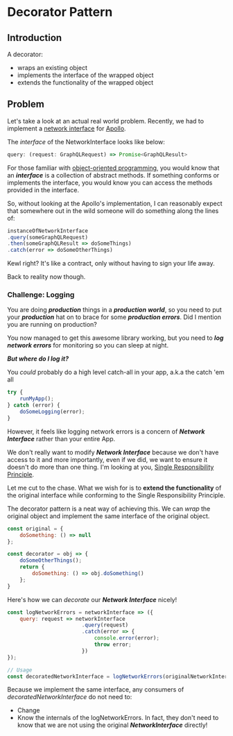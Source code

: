 # Decorator Pattern

## Introduction

A decorator:

* wraps an existing object
* implements the interface of the wrapped object
* extends the functionality of the wrapped object

## Problem

Let's take a look at an actual real world problem. Recently, we had to implement a [network interface](http://dev.apollodata.com/core/network.html#NetworkInterface) for [Apollo](http://dev.apollodata.com/).

The _interface_ of the NetworkInterface looks like below:

```js
query: (request: GraphQLRequest) => Promise<GraphQLResult> 
```

For those familiar with [object-oriented programming](https://en.wikipedia.org/wiki/Object-oriented_programming), you would know that an _**interface**_ is a collection of abstract methods. If something conforms or implements the interface, you would know you can access the methods provided in the interface.

So, without looking at the Apollo's implementation, I can reasonably expect that somewhere out in the wild someone will do something along the lines of:

```js
instanceOfNetworkInterface
.query(someGraphQLRequest)
.then(someGraphQLResult => doSomeThings)
.catch(error => doSomeOtherThings)                                
```

Kewl right? It's like a contract, only without having to sign your life away.

Back to reality now though.

### Challenge: Logging

You are doing _**production**_ things in a _**production** **world**_, so you need to put your _**production**_ hat on to brace for some _**production errors**_. Did I mention you are running on production?

You now managed to get this awesome library working, but you need to _**log network errors**_ for monitoring so you can sleep at night.

_**But where do I log it?**_

You _could_ probably do a high level catch-all in your app, a.k.a the catch 'em all

```js
try {
    runMyApp();
} catch (error) {
    doSomeLogging(error);
}
```

However, it feels like logging network errors is a concern of _**Network Interface**_ rather than your entire App.

We don't really want to modify _**Network Interface**_ because we don't have access to it and more importantly, even if we did, we want to ensure it doesn't do more than one thing. I'm looking at you, [Single Responsibility Principle](https://en.wikipedia.org/wiki/Single_responsibility_principle "Single Responsibility Principle").

Let me cut to the chase. What we wish for is to **extend the functionality** of the original interface while conforming to the Single Responsibility Principle.

The decorator pattern is a neat way of achieving this. We can _wrap_ the original object and implement the same interface of the original object.

```js
const original = {
    doSomething: () => null
};

const decorator = obj => {
    doSomeOtherThings();
    return {
        doSomething: () => obj.doSomething()
    };   
}
```

Here's how we can _decorate_ our _**Network Interface**_ nicely!

```js
const logNetworkErrors = networkInterface => ({
    query: request => networkInterface
                        .query(request)
                        .catch(error => {
                            console.error(error);
                            throw error;                    
                        })
});

// Usage
const decoratedNetworkInterface = logNetworkErrors(originalNetworkInterface);
```

Because we implement the same interface, any consumers of _decoratedNetworkInterface_ do not need to:

* Change
* Know the internals of the logNetworkErrors. In fact, they don't need to know that we are not using the original _**NetworkInterface**_ directly!



